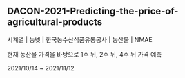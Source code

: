 ## DACON-2021-Predicting-the-price-of-agricultural-products
시계열 | 농넷 | 한국농수산식품유통공사 | 농산물 | NMAE

현재 농산물 가격을 바탕으로 1주 뒤, 2주 뒤, 4주 뒤 가격 예측

2021/10/14 ~ 2021/11/12
